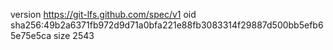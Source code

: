 version https://git-lfs.github.com/spec/v1
oid sha256:49b2a6371fb972d9d71a0bfa221e88fb3083314f29887d500bb5efb65e75e5ca
size 2543
